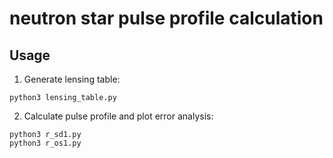 # neutron star pulse profile calculation

## Usage

1. Generate lensing table:
```console
python3 lensing_table.py
```

2. Calculate pulse profile and plot error analysis:
```console
python3 r_sd1.py
python3 r_os1.py
```
